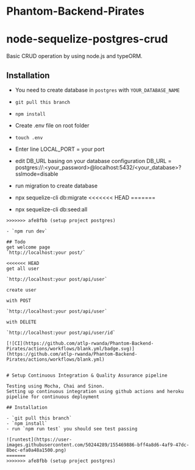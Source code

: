 # Phantom-Backend-Pirates

# node-sequelize-postgres-crud

Basic CRUD operation by using node.js and typeORM.

## Installation

- You need to create database in `postgres` with `YOUR_DATABASE_NAME`
- `git pull this branch`
- `npm install`

- Create .env file on root folder
- `touch .env`

- Enter line
LOCAL_PORT = your port 
- edit DB_URL basing on your database configuration
DB_URL = postgres://<username>:<your_password>@localhost:5432/<your_database>?sslmode=disable

- run migration to create database

- npx sequelize-cli  db:migrate
<<<<<<< HEAD
=======
- npx sequelize-cli db:seed:all
```
>>>>>>> afe8fbb (setup project postgres)

- `npm run dev`

## Todo
get welcome page
`http://localhost:your post/`

<<<<<<< HEAD
get all user

`http://localhost:your post/api/user`

create user

with POST

`http://localhost:your post/api/user`

with DELETE

`http://localhost:your post/api/user/id`

[![CI](https://github.com/atlp-rwanda/Phantom-Backend-Pirates/actions/workflows/blank.yml/badge.svg)](https://github.com/atlp-rwanda/Phantom-Backend-Pirates/actions/workflows/blank.yml)


# Setup Continuous Integration & Quality Assurance pipeline

Testing using Mocha, Chai and Sinon. 
Setting up continuous integration using github actions and heroku pipeline for continuous deployment

## Installation

- `git pull this branch`
- `npm install`
- run `npm run test` you should see test passing

![runtest](https://user-images.githubusercontent.com/50244289/155469886-bff4a8d6-4af9-47dc-8bec-efa0a48a1500.png)
=======
>>>>>>> afe8fbb (setup project postgres)
